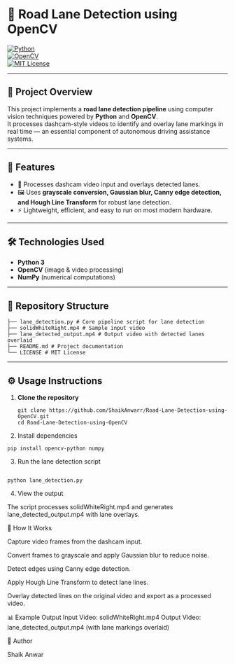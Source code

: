 # 🚗 Road Lane Detection using OpenCV

[![Python](https://img.shields.io/badge/Python-3.8%2B-blue?logo=python)](https://www.python.org/)  
[![OpenCV](https://img.shields.io/badge/OpenCV-Computer%20Vision-blue?logo=opencv)](https://opencv.org/)  
[![MIT License](https://img.shields.io/badge/License-MIT-lightgrey)](LICENSE)

---

## 📌 Project Overview
This project implements a **road lane detection pipeline** using computer vision techniques powered by **Python** and **OpenCV**.  
It processes dashcam-style videos to identify and overlay lane markings in real time — an essential component of autonomous driving assistance systems.

---

## 🚀 Features
- 🎥 Processes dashcam video input and overlays detected lanes.  
- 🖼️ Uses **grayscale conversion, Gaussian blur, Canny edge detection, and Hough Line Transform** for robust lane detection.  
- ⚡ Lightweight, efficient, and easy to run on most modern hardware.  

---

## 🛠️ Technologies Used
- **Python 3**  
- **OpenCV** (image & video processing)  
- **NumPy** (numerical computations)  

---

## 📂 Repository Structure
 ```text
├── lane_detection.py # Core pipeline script for lane detection
├── solidWhiteRight.mp4 # Sample input video
├── lane_detected_output.mp4 # Output video with detected lanes overlaid
├── README.md # Project documentation
└── LICENSE # MIT License

```

---

## ⚙️ Usage Instructions

1. **Clone the repository**
   ```text
   git clone https://github.com/ShaikAnwarr/Road-Lane-Detection-using-OpenCV.git
   cd Road-Lane-Detection-using-OpenCV
   ```
2. Install dependencies
```text
pip install opencv-python numpy
```


3. Run the lane detection script
 ```text

python lane_detection.py
```


4. View the output

The script processes solidWhiteRight.mp4 and generates lane_detected_output.mp4 with lane overlays.

🔎 How It Works

Capture video frames from the dashcam input.

Convert frames to grayscale and apply Gaussian blur to reduce noise.

Detect edges using Canny edge detection.

Apply Hough Line Transform to detect lane lines.

Overlay detected lines on the original video and export as a processed video.

📊 Example Output
Input Video: solidWhiteRight.mp4
Output Video: lane_detected_output.mp4 (with lane markings overlaid)

👤 Author

Shaik Anwar
